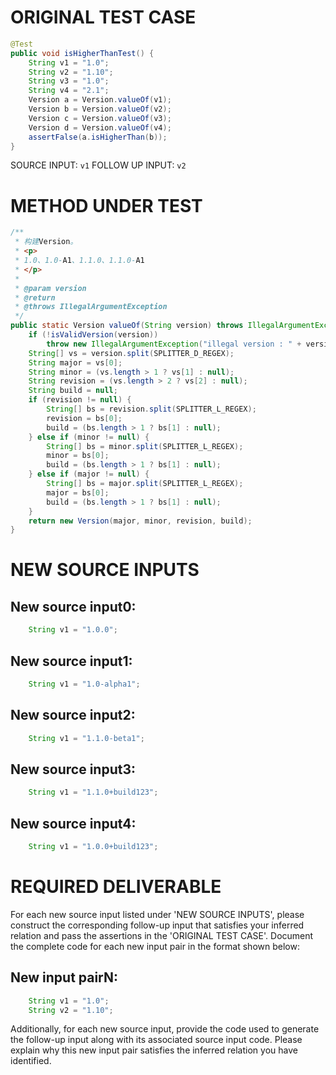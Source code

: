 # ORIGINAL TEST CASE
```java
@Test
public void isHigherThanTest() {
    String v1 = "1.0";
    String v2 = "1.10";
    String v3 = "1.0";
    String v4 = "2.1";
    Version a = Version.valueOf(v1);
    Version b = Version.valueOf(v2);
    Version c = Version.valueOf(v3);
    Version d = Version.valueOf(v4);
    assertFalse(a.isHigherThan(b));
}

```
SOURCE INPUT: `v1`
FOLLOW UP INPUT: `v2`


# METHOD UNDER TEST
```java
/**
 * 构建Version。
 * <p>
 * 1.0、1.0-A1、1.1.0、1.1.0-A1
 * </p>
 *
 * @param version
 * @return
 * @throws IllegalArgumentException
 */
public static Version valueOf(String version) throws IllegalArgumentException {
    if (!isValidVersion(version))
        throw new IllegalArgumentException("illegal version : " + version);
    String[] vs = version.split(SPLITTER_D_REGEX);
    String major = vs[0];
    String minor = (vs.length > 1 ? vs[1] : null);
    String revision = (vs.length > 2 ? vs[2] : null);
    String build = null;
    if (revision != null) {
        String[] bs = revision.split(SPLITTER_L_REGEX);
        revision = bs[0];
        build = (bs.length > 1 ? bs[1] : null);
    } else if (minor != null) {
        String[] bs = minor.split(SPLITTER_L_REGEX);
        minor = bs[0];
        build = (bs.length > 1 ? bs[1] : null);
    } else if (major != null) {
        String[] bs = major.split(SPLITTER_L_REGEX);
        major = bs[0];
        build = (bs.length > 1 ? bs[1] : null);
    }
    return new Version(major, minor, revision, build);
}

```


# NEW SOURCE INPUTS
## New source input0:
```java
    String v1 = "1.0.0";
```

## New source input1:
```java
    String v1 = "1.0-alpha1";
```

## New source input2:
```java
    String v1 = "1.1.0-beta1";
```

## New source input3:
```java
    String v1 = "1.1.0+build123";
```

## New source input4:
```java
    String v1 = "1.0.0+build123";
```



# REQUIRED DELIVERABLE
For each new source input listed under 'NEW SOURCE INPUTS', please construct the corresponding follow-up input that satisfies your inferred relation and pass the assertions in the 'ORIGINAL TEST CASE'. Document the complete code for each new input pair in the format shown below:
## New input pairN:
```java
    String v1 = "1.0";
    String v2 = "1.10";
```

Additionally, for each new source input, provide the code used to generate the follow-up input along with its associated source input code. Please explain why this new input pair satisfies the inferred relation you have identified.